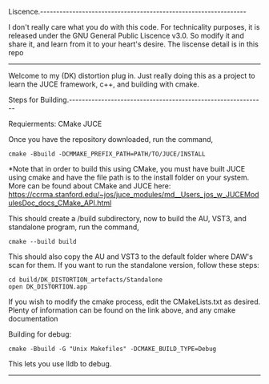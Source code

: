 
Liscence.----------------------------------------------------------------

I don't really care what you do with this code. For technicality purposes, it is
released under the GNU General Public Liscence v3.0. So modify it and share it, 
and learn from it to your heart's desire. The liscense detail is in this repo 

--------------------------------------------------------------------------------

Welcome to my (DK) distortion plug in. Just really doing this as a project to 
learn the JUCE framework, c++, and building with cmake. 

Steps for Building.-------------------------------------------------------------

Requierments:
CMake
JUCE

Once you have the repository downloaded, run the command,

    cmake -Bbuild -DCMMAKE_PREFIX_PATH=PATH/TO/JUCE/INSTALL

*Note that in order to build this using CMake, you must have built JUCE using 
cmake and have the file path is to the install folder on your system. More can
be found about CMake and JUCE here: https://ccrma.stanford.edu/~jos/juce_modules/md__Users_jos_w_JUCEModulesDoc_docs_CMake_API.html

This should create a /build subdirectory, now to build the AU, VST3, and 
standalone program, run the command,

    cmake --build build

This should also copy the AU and VST3 to the default folder where DAW's scan for
them. 
If you want to run the standalone version, follow these steps:

    cd build/DK_DISTORTION_artefacts/Standalone
    open DK_DISTORTION.app

If you wish to modify the cmake process, edit the CMakeLists.txt as desired. 
Plenty of information can be found on the link above, and any cmake documentation

Building for debug:

    cmake -Bbuild -G "Unix Makefiles" -DCMAKE_BUILD_TYPE=Debug

This lets you use lldb to debug.

--------------------------------------------------------------------------------

